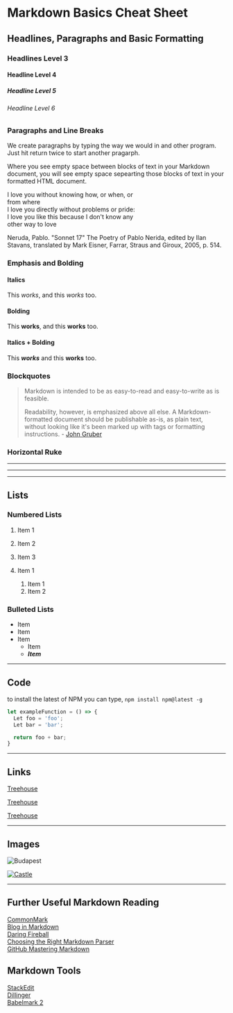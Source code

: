 # Markdown Basics Cheat Sheet 

## Headlines, Paragraphs and Basic Formatting 

### Headlines Level 3
#### Headline Level 4
##### Headline Level 5 
###### Headline Level 6 

### Paragraphs and Line Breaks 

We create paragraphs by typing the way we would in and other program. Just hit return twice to start another pragarph.

Where you see empty space between blocks of text in your Markdown document, you will see empty space sepearting those blocks of text in your formatted HTML document. 

I love you without knowing how, or when, or  
from where  
I love you directly without problems or pride:  
I love you like this because I don't know any  
other way to love

Neruda, Pablo. "Sonnet 17" The Poetry of Pablo Nerida, edited by Ilan Stavans, translated by Mark Eisner, Farrar, Straus and Giroux, 2005, p. 514.

### Emphasis and Bolding

#### Italics 

This *works*, and this _works_ too.

#### Bolding 

This **works**, and this __works__ too. 

#### Italics + Bolding 

This ***works*** and this ____works____ too. 

### Blockquotes

> Markdown is intended to be as easy-to-read and easy-to-write as is feasible. 
> 
> Readability, however, is emphasized above all else. A Markdown-formatted document should be publishable as-is, as plain text, without looking like it's been marked up with tags or formatting instructions. - [John Gruber](http://daringfireball.com "Creator of Markdown")

### Horizontal Ruke

---
___

***

## Lists

### Numbered Lists 

1. Item 1
1. Item 2
1. Item 3


1. Item 1
    1. Item 1
    1. Item 2

### Bulleted Lists

* Item 
* Item 
* Item 
    * Item 
    * ***Item*** 

---

## Code

to install the latest of NPM you can type, `npm install npm@latest -g`

```js
let exampleFunction = () => {
  Let foo = 'foo';
  Let bar = 'bar';

  return foo + bar;
}
```

---

## Links 

[Treehouse](http://www.teamtreehouse.com)

[Treehouse](http;//www.teamtreehouse.com "Link to Treehouse")

[Treehouse][1]

[1]: http://www.teamtreehouse.com "Reference Lonk to Treehouse"

---

## Images

![Budapest](https://images.unsplash.com/photo-1524615688360-e7614ea326b5?ixlib=rb-1.2.1&ixid=eyJhcHBfaWQiOjEyMDd9&auto=format&fit=crop&w=1352&q=80 "Budapest Castle")

[![Castle](https://images.unsplash.com/photo-1484284948449-77aa72231187?ixlib=rb-1.2.1&ixid=eyJhcHBfaWQiOjEyMDd9&auto=format&fit=crop&w=1950&q=80)](http://www.hazimsami.com)

---

## Further Useful Markdown Reading 

[CommonMark](https://commonmark.org/)  
[Blog in Markdown](https://mediatemple.net/blog/tips/you-should-probably-blog-in-markdown/)  
[Daring Fireball](https://daringfireball.net/projects/markdown/)  
[Choosing the Right Markdown Parser](https://css-tricks.com/choosing-right-markdown-parser/)  
[GitHub Mastering Markdown](https://guides.github.com/features/mastering-markdown/)  

## Markdown Tools
[StackEdit](https://stackedit.io/)  
[Dillinger](https://dillinger.io/)  
[Babelmark 2](https://johnmacfarlane.net/babelmark2/)  

